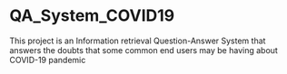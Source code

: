 # QA_System_COVID19
This project is an Information retrieval Question-Answer System that answers the doubts that some common end users may be having about COVID-19 pandemic
